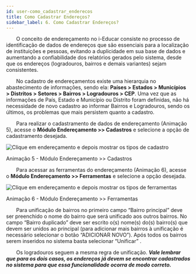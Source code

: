 ```yaml
---
id: user-como_cadastrar_enderecos
title: Como Cadastrar Endereços?
sidebar_label: 6. Como Cadastrar Endereços?
---
```


&nbsp;&nbsp;&nbsp;&nbsp;&nbsp;&nbsp;&nbsp;O conceito de endereçamento no i-Educar consiste no processo de identificação de dados de endereços que são essenciais para a localização de instituições e pessoas, evitando a duplicidade em sua base de dados e aumentando a confiabilidade dos relatórios gerados pelo sistema, desde que os endereços (logradouros, bairros e demais variantes) sejam consistentes. 

&nbsp;&nbsp;&nbsp;&nbsp;&nbsp;&nbsp;&nbsp;No cadastro de endereçamentos existe uma hierarquia no abastecimento de informações, sendo ela: **Países > Estados > Municípios > Distritos > Setores > Bairros > Logradouros > CEP**. Uma vez que as informações de País, Estado e Município ou Distrito foram definidas, não há necessidade de novo cadastro ao informar Bairros e Logradouros, sendo os últimos, os problemas que mais persistem quanto a cadastro.

&nbsp;&nbsp;&nbsp;&nbsp;&nbsp;&nbsp;&nbsp;Para realizar o cadastramento de dados de endereçamento (Animação 5), acesse o **Módulo Endereçamento >> Cadastros** e selecione a opção de cadastramento desejada. 

![Clique em endereçamento e depois mostrar os tipos de cadastro](/img/treinamento_gifs/cadastrar_endereçamentos.gif)

<p class="centerText">Animação 5 - Módulo Endereçamento >> Cadastros</p>

&nbsp;&nbsp;&nbsp;&nbsp;&nbsp;&nbsp;&nbsp;Para acessar as ferramentas do endereçamento (Animação 6), acesse o **Módulo Endereçamento >> Ferramentas** e selecione a opção desejada.

![Clique em endereçamento e depois mostrar os tipos de ferramentas](/img/treinamento_gifs/ferramentas_enderecamento.gif)

<p class="centerText">Animação 6 - Módulo Endereçamento >> Ferramentas</p>

&nbsp;&nbsp;&nbsp;&nbsp;&nbsp;&nbsp;&nbsp;Para unificação de bairros no primeiro campo “Bairro principal” deve ser preenchido o nome do bairro que será unificado aos outros bairros. No campo “Bairro duplicado” deve ser escrito o(s) nome(s) do(s) bairro(s) que devem ser unidos ao principal (para adicionar mais bairros à unificação é necessário selecionar o botão “ADICIONAR NOVO”). Após todos os bairros serem inseridos no sistema basta selecionar “Unificar” .

&nbsp;&nbsp;&nbsp;&nbsp;&nbsp;&nbsp;&nbsp;Os logradouros seguem a mesma regra de unificação. ***Vale lembrar que para os dois casos, os endereços já devem se encontrar cadastrados no sistema para que essa funcionalidade ocorra de modo correto.***